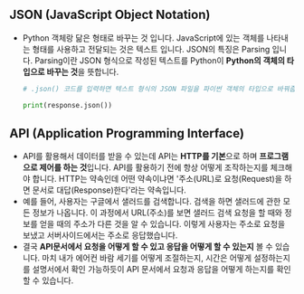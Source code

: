## JSON (JavaScript Object Notation)

* Python 객체랑 닮은 형태로 바꾸는 것 입니다. JavaScript에 있는 객체를 나타내는 형태를 사용하고 전달되는 것은 텍스트 입니다. JSON의 특징은 Parsing 입니다. Parsing이란 JSON 형식으로 작성된 텍스트를 Python이 **Python의 객체의 타입으로 바꾸는 것**을 뜻합니다.

  ```python
  # .json() 코드를 입력하면 텍스트 형식의 JSON 파일을 파이썬 객체의 타입으로 바꿔줍니다.
  
  print(response.json())
  ```

  

## API (Application Programming Interface)

* API를 활용해서 데이터를 받을 수 있는데 API는 **HTTP를 기본**으로 하며 **프로그램으로 제어를 하는 것**입니다. API를 활용하기 전에 항상 어떻게 조작하는지를 체크해야 합니다. HTTP는 약속인데 어떤 약속이냐면 '주소(URL)로 요청(Request)을 하면 문서로 대답(Response)한다'라는 약속입니다.
* 예를 들어, 사용자는 구글에서 샐러드를 검색합니다. 검색을 하면 샐러드에 관한 모든 정보가 나옵니다. 이 과정에서 URL(주소)를 보면 샐러드 검색 요청을 할 때와 정보를 얻을 때의 주소가 다른 것을 알 수 있습니다. 이렇게 사용자는 주소로 요청을 보냈고 서버사이드에서는 주소로 응답했습니다.
* 결국 **API문서에서 요청을 어떻게 할 수 있고 응답을 어떻게 할 수 있는지** 볼 수 있습니다. 마치 내가 에어컨 바람 세기를 어떻게 조절하는지, 시간은 어떻게 설정하는지를 설명서에서 확인 가능하듯이 API 문서에서 요청과 응답을 어떻게 하는지를 확인할 수 있습니다. 